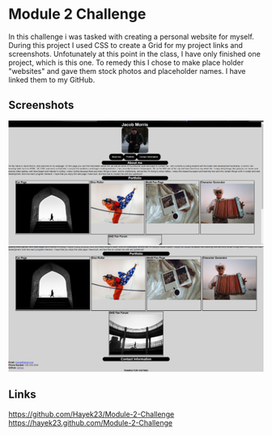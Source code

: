# Module 2 Challenge
In this challenge i was tasked with creating a personal website for myself. During this project I used CSS to create a Grid for my project links and screenshots. Unfotunately at this point in the class, I have only finished one project, which is this one. To remedy this I chose to make place holder "websites" and gave them stock photos and placeholder names. I have linked them to my GitHub.

## Screenshots
![photo-one](./assets/personal-site-ss-1.png)
![photo-two](./assets/personal-site-ss-2.png)

## Links
https://github.com/Hayek23/Module-2-Challenge
https://hayek23.github.com/Module-2-Challenge